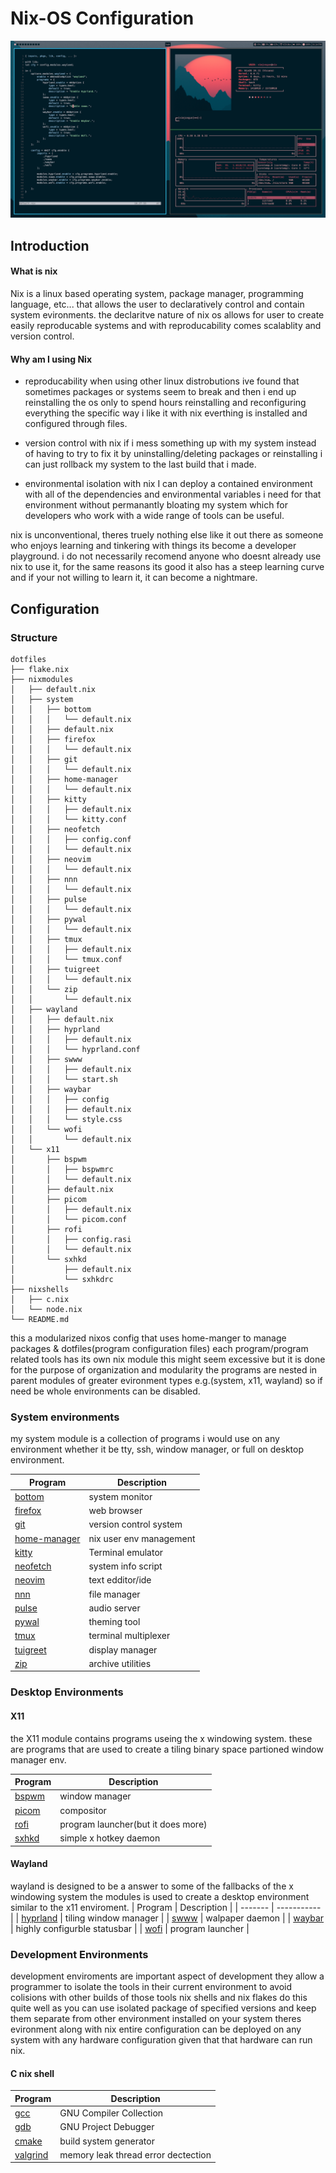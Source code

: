 # Nix-OS Configuration
![nixos screenshot](sc.png)
## Introduction

#### What is nix
Nix is a linux based operating system, package manager, programming language, etc... that 
allows the user to declaratively control and contain system evironments. the declaritve 
nature of nix os allows for user to create easily reproducable systems and with 
reproducability comes scalablity and version control.

#### Why am I using Nix
- reproducability 
    when using other linux distrobutions ive found that sometimes packages or systems 
    seem to break and then i end up reinstalling the os only to spend hours reinstalling
    and reconfiguring everything the specific way i like it with nix everthing is installed
    and configured through files.

- version control
    with nix if i mess something up with my system instead of having to try to fix it by
    uninstalling/deleting packages or reinstalling i can just rollback my system to the last
    build that i made.

- environmental isolation
    with nix I can deploy a contained environment with all of the dependencies and
    environmental variables i need for that environment without permanantly bloating 
    my system which for developers who work with a wide range of tools can be useful.


nix is unconventional, theres truely nothing else like it out there as someone who enjoys 
learning and tinkering with things its become a developer playground. i do not necessarily 
recomend anyone who doesnt already use nix to use it, for the same reasons its good it also
has a steep learning curve and if your not willing to learn it, it can become a nightmare.

## Configuration

### Structure
```
dotfiles
├── flake.nix
├── nixmodules
│   ├── default.nix
│   ├── system
│   │   ├── bottom
│   │   │   └── default.nix
│   │   ├── default.nix
│   │   ├── firefox
│   │   │   └── default.nix
│   │   ├── git
│   │   │   └── default.nix
│   │   ├── home-manager
│   │   │   └── default.nix
│   │   ├── kitty
│   │   │   ├── default.nix
│   │   │   └── kitty.conf
│   │   ├── neofetch
│   │   │   ├── config.conf
│   │   │   └── default.nix
│   │   ├── neovim
│   │   │   └── default.nix
│   │   ├── nnn
│   │   │   └── default.nix
│   │   ├── pulse
│   │   │   └── default.nix
│   │   ├── pywal
│   │   │   └── default.nix
│   │   ├── tmux
│   │   │   ├── default.nix
│   │   │   └── tmux.conf
│   │   ├── tuigreet
│   │   │   └── default.nix
│   │   └── zip
│   │       └── default.nix
│   ├── wayland
│   │   ├── default.nix
│   │   ├── hyprland
│   │   │   ├── default.nix
│   │   │   └── hyprland.conf
│   │   ├── swww
│   │   │   ├── default.nix
│   │   │   └── start.sh
│   │   ├── waybar
│   │   │   ├── config
│   │   │   ├── default.nix
│   │   │   └── style.css
│   │   └── wofi
│   │       └── default.nix
│   └── x11
│       ├── bspwm
│       │   ├── bspwmrc
│       │   └── default.nix
│       ├── default.nix
│       ├── picom
│       │   ├── default.nix
│       │   └── picom.conf
│       ├── rofi
│       │   ├── config.rasi
│       │   └── default.nix
│       └── sxhkd
│           ├── default.nix
│           └── sxhkdrc
├── nixshells
│   ├── c.nix
│   └── node.nix
└── README.md
```
this a modularized nixos config that uses home-manger to manage packages & 
dotfiles(program configuration files) each program/program related tools has its own 
nix module this might seem excessive but it is done for the purpose of organization 
and modularity the programs are nested in parent modules of greater evironment types 
e.g.(system, x11, wayland) so if need be whole environments can be disabled.

### System environments
my system module is a collection of programs i would use on any environment whether it be
tty, ssh, window manager, or full on desktop environment.

| Program | Description |
| ------- | ----------- |
| [bottom](https://github.com/ClementTsang/bottom) | system monitor |
| [firefox](https://hg.mozilla.org/mozilla-central/) | web browser |
| [git](https://github.com/git/git) | version control system |
| [home-manager](https://github.com/nix-community/home-manager) | nix user env management |
| [kitty](https://github.com/kovidgoyal/kitty) | Terminal emulator |
| [neofetch](https://github.com/dylanaraps/neofetch) | system info script |
| [neovim](https://github.com/neovim/neovim) | text edditor/ide |
| [nnn](https://github.com/jarun/nnn) | file manager |
| [pulse](https://github.com/pulseaudio/pulseaudio) | audio server |
| [pywal](https://github.com/dylanaraps/pywal) | theming tool |
| [tmux](https://github.com/tmux/tmux/wiki) | terminal multiplexer |
| [tuigreet](https://github.com/apognu/tuigreet) | display manager |
| [zip](https://github.com/kuba--/zip) | archive utilities |


### Desktop Environments
#### X11
the X11 module contains programs useing the x windowing system. these are programs
that are used to create a tiling binary space partioned window manager env.


| Program | Description |
| ------- | ----------- |
| [bspwm](https://github.com/baskerville/bspwm) | window manager |
| [picom](https://github.com/yshui/picom) | compositor |
| [rofi](https://github.com/davatorium/rofi) | program launcher(but it does more) |
| [sxhkd](https://github.com/baskerville/sxhkd) | simple x hotkey daemon |

#### Wayland
wayland is designed to be a answer to some of the fallbacks of the x windowing system
the modules is used to create a desktop environment similar to the x11 enviroment.
| Program | Description |
| ------- | ----------- |
| [hyprland](https://github.com/hyprwm/Hyprland) | tiling window manager |
| [swww](https://github.com/LGFae/swww) | walpaper daemon |
| [waybar](https://github.com/Alexays/Waybar) | highly configurble statusbar |
| [wofi](https://github.com/SimplyCEO/wofi) | program launcher |

### Development Environments
development enviroments are important aspect of development they allow a programmer to 
isolate the tools in their current environment to avoid colisions with other builds of 
those tools nix shells and nix flakes do this quite well as you can use isolated package
of specified versions and keep them separate from other environment installed on your 
system theres evironment along with nix entire configuration can be deployed on any system
with any hardware configuration given that that hardware can run nix.

#### C nix shell
| Program | Description |
| ------- | ----------- |
| [gcc](https://github.com/gcc-mirror/gcc) | GNU Compiler Collection |
| [gdb](https://sourceware.org/gdb/current/) | GNU Project Debugger |
| [cmake](https://github.com/Kitware/CMake) | build system generator |
| [valgrind](https://valgrind.org/downloads/repository.html) | memory leak thread error dectection |



